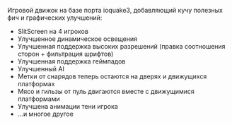 Игровой движок на базе порта ioquake3, добавляющий кучу полезных фич и графических улучшений:

* SlitScreen на 4 игроков
* Улучшенное динамическое освещения
* Улучшенная поддержка высоких разрешений (правка соотношения сторон + фильтрация шрифтов)
* Улучшенная поддержка геймпадов
* Улучшенный AI
* Метки от снарядов теперь остаются на дверях и движущихся платформах
* Мясо и гильзы от пуль двигаются вместе с движущимися платформами
* Улучшена анимации тени игрока
* ...и многое другое
